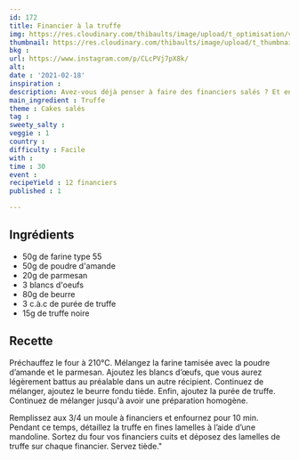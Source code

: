 ```yaml
---
id: 172
title: Financier à la truffe
img: https://res.cloudinary.com/thibaults/image/upload/t_optimisation/v1613725050/Recipes/20210218_financiers_truffe.jpg
thumbnail: https://res.cloudinary.com/thibaults/image/upload/t_thumbnail_josie/v1613725050/Recipes/20210218_financiers_truffe.jpg
bkg : 
url: https://www.instagram.com/p/CLcPVj7pX8k/
alt: 
date : '2021-02-18'
inspiration : 
description: Avez-vous déjà penser à faire des financiers salés ? Et encore mieux à la truffe ? Une tuerie !
main_ingredient : Truffe
theme : Cakes salés
tag : 
sweety_salty : 
veggie : 1
country :
difficulty : Facile
with : 
time : 30
event : 
recipeYield : 12 financiers
published : 1

---
```


## Ingrédients
 - 50g de farine type 55
 - 50g de poudre d'amande
 - 20g de parmesan
 - 3 blancs d'oeufs
 - 80g de beurre
 - 3 c.à.c de purée de truffe
 - 15g de truffe noire

## Recette
Préchauffez le four à 210°C. Mélangez la farine tamisée avec la poudre d’amande et le parmesan. Ajoutez les blancs d’œufs, que vous aurez légèrement battus au préalable dans un autre récipient. Continuez de mélanger, ajoutez le beurre fondu tiède. Enfin, ajoutez la purée de truffe. Continuez de mélanger jusqu'à avoir une préparation homogène.

Remplissez aux 3/4 un moule à financiers et enfournez pour 10 min. Pendant ce temps, détaillez la truffe en fines lamelles à l’aide d’une mandoline. Sortez du four vos financiers cuits et déposez des lamelles de truffe sur chaque financier. Servez tiède."